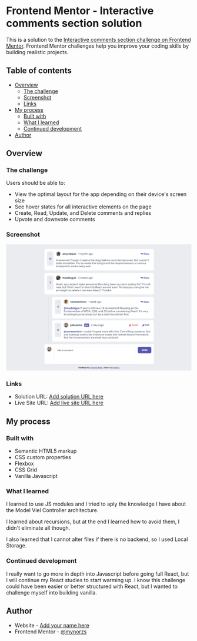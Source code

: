 # Frontend Mentor - Interactive comments section solution

This is a solution to the [Interactive comments section challenge on Frontend Mentor](https://www.frontendmentor.io/challenges/interactive-comments-section-iG1RugEG9). Frontend Mentor challenges help you improve your coding skills by building realistic projects. 

## Table of contents

- [Overview](#overview)
  - [The challenge](#the-challenge)
  - [Screenshot](#screenshot)
  - [Links](#links)
- [My process](#my-process)
  - [Built with](#built-with)
  - [What I learned](#what-i-learned)
  - [Continued development](#continued-development)
- [Author](#author)


## Overview

### The challenge

Users should be able to:

- View the optimal layout for the app depending on their device's screen size
- See hover states for all interactive elements on the page
- Create, Read, Update, and Delete comments and replies
- Upvote and downvote comments

### Screenshot

![](./screenshot.png)


### Links

- Solution URL: [Add solution URL here](https://github.com/mynorzs/interactive-comment-section)
- Live Site URL: [Add live site URL here](https://mynorzs.github.io/interactive-comment-section/)

## My process

### Built with

- Semantic HTML5 markup
- CSS custom properties
- Flexbox
- CSS Grid
- Vanilla Javascript

### What I learned

I learned to use JS modules and I tried to aply the knowledge I have about the Model Viel Controller architecture.

I learned about recursions, but at the end I learned how to avoid them, I didn't eliminate all though.

I also learned that I cannot alter files if there is no backend, so I used Local Storage.

### Continued development

I really want to go more in depth into Javascript before going full React, but I will continue my React studies to start warming up. I know this challenge could have been easier or better structured with React, but I wanted to challenge myself into building vanilla.


## Author

- Website - [Add your name here](https://mynorzuniga.myportfolio.com/)
- Frontend Mentor - [@mynorzs](https://www.frontendmentor.io/profile/mynorzs)